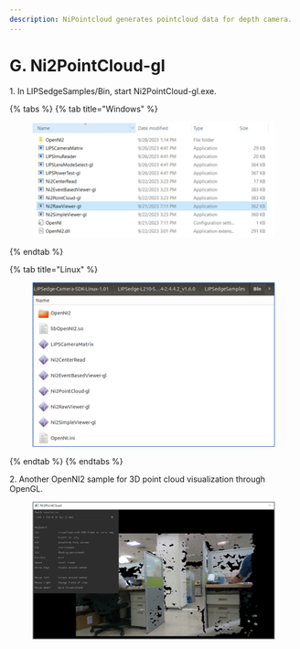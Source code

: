 ```yaml
---
description: NiPointcloud generates pointcloud data for depth camera.
---
```


# G. Ni2PointCloud-gl

1\. In LIPSedgeSamples/Bin, start Ni2PointCloud-gl.exe.

{% tabs %}
{% tab title="Windows" %}
<figure><img src="../../.gitbook/assets/image (95).png"" alt=""><figcaption></figcaption></figure>
{% endtab %}

{% tab title="Linux" %}
<figure><img src="../../.gitbook/assets/image (10) (4).png" alt=""><figcaption></figcaption></figure>
{% endtab %}
{% endtabs %}

2\. Another OpenNI2 sample for 3D point cloud visualization through OpenGL.

<figure><img src="../../.gitbook/assets/image (47) (2).png" alt=""><figcaption></figcaption></figure>

